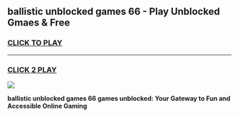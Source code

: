 
## ballistic unblocked games 66 - Play Unblocked Gmaes & Free
<h3>
<a href="https://news.freeplayer.one?title=ballistic_unblocked_games_66&ref=16F">CLICK TO PLAY</a></h3>
<hr>

<h3>
<a href="https://news.freeplayer.one?title=ballistic_unblocked_games_66&ref=16F">CLICK 2 PLAY</a>
  
</h3>

<a href="https://news.freeplayer.one?title=ballistic_unblocked_games_66&ref=16F/"><img src="https://clearcache.store/games.png"></a>


**ballistic unblocked games 66 games unblocked: Your Gateway to Fun and Accessible Online Gaming**
